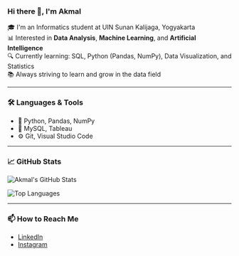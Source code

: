 ### Hi there 👋, I'm Akmal

🎓 I'm an Informatics student at UIN Sunan Kalijaga, Yogyakarta  
📊 Interested in **Data Analysis**, **Machine Learning**, and **Artificial Intelligence**  
🔍 Currently learning: SQL, Python (Pandas, NumPy), Data Visualization, and Statistics  
📚 Always striving to learn and grow in the data field

---

### 🛠️ Languages & Tools
- 🐍 Python, Pandas, NumPy  
- 💾 MySQL, Tableau  
- ⚙️ Git, Visual Studio Code

---

### 📈 GitHub Stats
![Akmal's GitHub Stats](https://github-readme-stats.vercel.app/api?username=akmalgoldi&show_icons=true&theme=default&hide_border=true)

![Top Languages](https://github-readme-stats.vercel.app/api/top-langs/?username=akmalgoldi&layout=compact&hide_border=true&langs_count=6)

---

### 📫 How to Reach Me
- [LinkedIn](https://linkedin.com/in/akmalgoldi)  
- [Instagram](https://instagram.com/akmlgldi)
